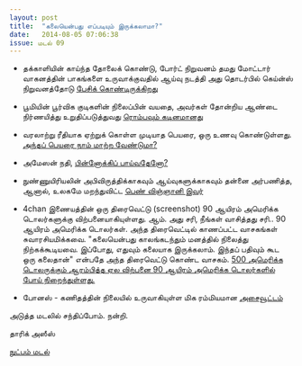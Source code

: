 ```yaml
---
layout: post
title:  "கலையென்பது எப்படியும் இருக்கலாமா?"
date:   2014-08-05 07:06:38
issue: மடல் 09
---
```


- தக்காளியின் காய்ந்த தோலைக் கொண்டு, போர்ட் நிறுவனம் தமது மோட்டார் வாகனத்தின் பாகங்களை உருவாக்குவதில் ஆய்வு நடத்தி அது தொடர்பில் கெய்ன்ஸ் நிறுவனத்தோடு [பேசிக் கொண்டிருக்கிறது](http://www.ift.org/food-technology/past-issues/2014/july/departments/cutting-edge-technology.aspx)

- பூமியின் பூர்விக குடிகளின் நிலைப்பின் வயதை, அவர்கள் தோன்றிய ஆண்டை நிர்ணயித்து உறுதிப்படுத்துவது [ரொம்பவும் கடினமானது](http://www.smithsonianmag.com/science-nature/keeping-track-oldest-people-world-180951976/?all)

- வரலாற்று ரீதியாக ஏற்றுக் கொள்ள முடியாத பெயரை, ஒரு உணவு கொண்டுள்ளது. [அந்தப் பெயரை நாம் மாற்ற வேண்டுமா?](http://theplate.nationalgeographic.com/2014/07/18/a-food-has-an-historic-objectionable-name-should-we-change-it/)

- அமேஸன் நதி, [பின்னோக்கிப் பாய்வதேனோ?](http://news.sciencemag.org/earth/2014/07/why-amazon-flows-backward)

- நுண்ணுயிரியலின் அபிவிருத்திக்காகவும் ஆய்வுகளுக்காகவும் தன்னை அர்பணித்த, ஆனால், உலகமே மறந்துவிட்ட [பெண் விஞ்ஞானி இவர்](http://www.popsci.com/blog-network/ladybits/forgotten-woman-who-made-microbiology-possible)

- 4chan இணையத்தின் ஒரு திரைவெட்டு (screenshot) 90 ஆயிரம் அமெரிக்க டொலர்களுக்கு விற்பனையாகியுள்ளது. ஆம். அது சரி, நீங்கள் வாசித்தது சரி.. 90 ஆயிரம் அமெரிக்க டொலர்கள். அந்த திரைவெட்டில் காணப்பட்ட வாசகங்கள் சுவாரசியமிக்கவை. "கலையென்பது காலங்கடந்தும் மனத்தில் நிலைத்து நிற்கக்கூடியவை. இப்போது, எதுவும் கலையாக இருக்கலாம். இந்தப் பதிவும் கூட ஒரு கலைதான்" என்பதே அந்த திரைவெட்டு கொண்ட வாசகம். [500 அமெரிக்க டொலருக்கும் ஆரம்பித்த ஏல விற்பனை 90 ஆயிரம் அமெரிக்க டொலர்களில் போய் நிறைந்துள்ளது.](http://www.cnet.com/news/4chan-screenshot-sells-for-90k-on-ebay/)

- போனஸ் - கணிதத்தின் நிலையில் உருவாகியுள்ள மிக ரம்மியமான [அசைவூட்டம்](https://38.media.tumblr.com/a1acb16e4b116ae6950d93c086914978/tumblr_n6uulrbQTO1r2geqjo1_500.gif)


அடுத்த மடலில் சந்திப்போம். நன்றி.

தாரிக் அஸீஸ்

[நுட்பம் மடல்](http://nutpam.org)